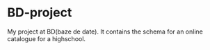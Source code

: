# BD-project

My project at BD(baze de date). It contains the schema for an online catalogue for a highschool.
